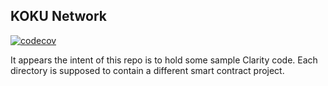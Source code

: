 ## KOKU Network
[![codecov](https://codecov.io/gh/Koku-Stacks/testnet/branch/master/graph/badge.svg?token=ZMM3WF30BS)](https://codecov.io/gh/Koku-Stacks/testnet)

It appears the intent of this repo is to hold some sample Clarity
code. Each directory is supposed to contain a different smart
contract project.

